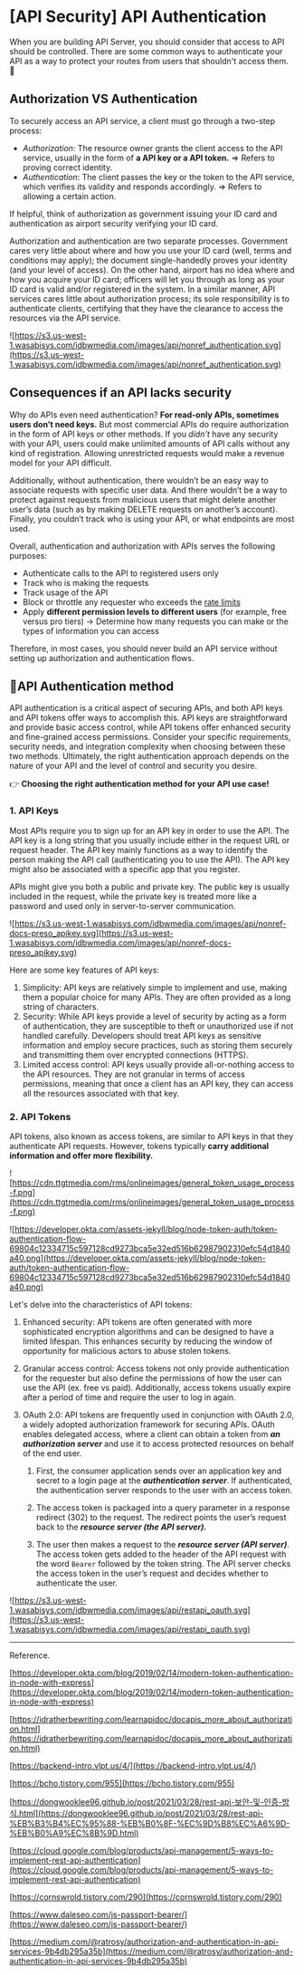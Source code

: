 # [API Security] API Authentication

When you are building API Server, you should consider that access to API should be controlled. There are some common ways to authenticate your API as a way to protect your routes from users that shouldn't access them. 🚫

## Authorization VS Authentication

To securely access an API service, a client must go through a two-step process:

- *Authorization*: The resource owner grants the client access to the API service, usually in the form of **a API key or a API token.** ⇒ Refers to proving correct identity.
- *Authentication*: The client passes the key or the token to the API service, which verifies its validity and responds accordingly. ⇒ Refers to allowing a certain action.

If helpful, think of authorization as government issuing your ID card and authentication as airport security verifying your ID card.

Authorization and authentication are two separate processes. Government cares very little about where and how you use your ID card (well, terms and conditions may apply); the document single-handedly proves your identity (and your level of access). On the other hand, airport has no idea where and how you acquire your ID card; officers will let you through as long as your ID card is valid and/or registered in the system. In a similar manner, API services cares little about authorization process; its sole responsibility is to authenticate clients, certifying that they have the clearance to access the resources via the API service.

![https://s3.us-west-1.wasabisys.com/idbwmedia.com/images/api/nonref_authentication.svg](https://s3.us-west-1.wasabisys.com/idbwmedia.com/images/api/nonref_authentication.svg)

## Consequences if an API lacks security

Why do APIs even need authentication? **For read-only APIs, sometimes users don’t need keys.** But most commercial APIs do require authorization in the form of API keys or other methods. If you *didn’t* have any security with your API, users could make unlimited amounts of API calls without any kind of registration. Allowing unrestricted requests would make a revenue model for your API difficult.

Additionally, without authentication, there wouldn’t be an easy way to associate requests with specific user data. And there wouldn’t be a way to protect against requests from malicious users that might delete another user’s data (such as by making DELETE requests on another’s account). Finally, you couldn’t track who is using your API, or what endpoints are most used.

Overall, authentication and authorization with APIs serves the following purposes:

- Authenticate calls to the API to registered users only
- Track who is making the requests
- Track usage of the API
- Block or throttle any requester who exceeds the [rate limits](https://idratherbewriting.com/learnapidoc/docapis_rate_limiting_and_thresholds.html)
- Apply **different permission levels to different users** (for example, free versus pro tiers) → Determine how many requests you can make or the types of information you can access

Therefore, in most cases, you should never build an API service without setting up authorization and authentication flows.  

## **🔑API Authentication method**

API authentication is a critical aspect of securing APIs, and both API keys and API tokens offer ways to accomplish this. API keys are straightforward and provide basic access control, while API tokens offer enhanced security and fine-grained access permissions. Consider your specific requirements, security needs, and integration complexity when choosing between these two methods. Ultimately, the right authentication approach depends on the nature of your API and the level of control and security you desire.

👉 **Choosing the right authentication method for your API use case!**

### 1. API Keys

Most APIs require you to sign up for an API key in order to use the API. The API key is a long string that you usually include either in the request URL or request header. The API key mainly functions as a way to identify the person making the API call (authenticating you to use the API). The API key might also be associated with a specific app that you register.

APIs might give you both a public and private key. The public key is usually included in the request, while the private key is treated more like a password and used only in server-to-server communication.

![https://s3.us-west-1.wasabisys.com/idbwmedia.com/images/api/nonref-docs-preso_apikey.svg](https://s3.us-west-1.wasabisys.com/idbwmedia.com/images/api/nonref-docs-preso_apikey.svg)

Here are some key features of API keys:

1. Simplicity: API keys are relatively simple to implement and use, making them a popular choice for many APIs. They are often provided as a long string of characters.
2. Security: While API keys provide a level of security by acting as a form of authentication, they are susceptible to theft or unauthorized use if not handled carefully. Developers should treat API keys as sensitive information and employ secure practices, such as storing them securely and transmitting them over encrypted connections (HTTPS).
3. Limited access control: API keys usually provide all-or-nothing access to the API resources. They are not granular in terms of access permissions, meaning that once a client has an API key, they can access all the resources associated with that key.

### 2. API Tokens

API tokens, also known as access tokens, are similar to API keys in that they authenticate API requests. However, tokens typically **carry additional information and offer more flexibility.** 

![https://cdn.ttgtmedia.com/rms/onlineimages/general_token_usage_process-f.png](https://cdn.ttgtmedia.com/rms/onlineimages/general_token_usage_process-f.png)

![https://developer.okta.com/assets-jekyll/blog/node-token-auth/token-authentication-flow-69804c12334715c597128cd9273bca5e32ed516b62987902310efc54d1840a40.png](https://developer.okta.com/assets-jekyll/blog/node-token-auth/token-authentication-flow-69804c12334715c597128cd9273bca5e32ed516b62987902310efc54d1840a40.png)

Let's delve into the characteristics of API tokens:

1. Enhanced security: API tokens are often generated with more sophisticated encryption algorithms and can be designed to have a limited lifespan. This enhances security by reducing the window of opportunity for malicious actors to abuse stolen tokens.
2. Granular access control: Access tokens not only provide authentication for the requester but also define the permissions of how the user can use the API (ex. free vs paid). Additionally, access tokens usually expire after a period of time and require the user to log in again.
3. OAuth 2.0: API tokens are frequently used in conjunction with OAuth 2.0, a widely adopted authorization framework for securing APIs. OAuth enables delegated access, where a client can obtain a token from ***an authorization server*** and use it to access protected resources on behalf of the end user.
    
    1) First, the consumer application sends over an application key and secret to a login page at the ***authentication server***. If authenticated, the authentication server responds to the user with an access token.
    
    2) The access token is packaged into a query parameter in a response redirect (302) to the request. The redirect points the user’s request back to the ***resource server (the API server).***
    
    3) The user then makes a request to the ***resource server (API server)***. The access token gets added to the header of the API request with the word `Bearer` followed by the token string. The API server checks the access token in the user’s request and decides whether to authenticate the user.
    

![https://s3.us-west-1.wasabisys.com/idbwmedia.com/images/api/restapi_oauth.svg](https://s3.us-west-1.wasabisys.com/idbwmedia.com/images/api/restapi_oauth.svg)



---
Reference.

[https://developer.okta.com/blog/2019/02/14/modern-token-authentication-in-node-with-express](https://developer.okta.com/blog/2019/02/14/modern-token-authentication-in-node-with-express)

[https://idratherbewriting.com/learnapidoc/docapis_more_about_authorization.html](https://idratherbewriting.com/learnapidoc/docapis_more_about_authorization.html)

[https://backend-intro.vlpt.us/4/](https://backend-intro.vlpt.us/4/)

[https://bcho.tistory.com/955](https://bcho.tistory.com/955)

[https://dongwooklee96.github.io/post/2021/03/28/rest-api-보안-및-인증-방식.html](https://dongwooklee96.github.io/post/2021/03/28/rest-api-%EB%B3%B4%EC%95%88-%EB%B0%8F-%EC%9D%B8%EC%A6%9D-%EB%B0%A9%EC%8B%9D.html)

[https://cloud.google.com/blog/products/api-management/5-ways-to-implement-rest-api-authentication](https://cloud.google.com/blog/products/api-management/5-ways-to-implement-rest-api-authentication)

[https://cornswrold.tistory.com/290](https://cornswrold.tistory.com/290)

[https://www.daleseo.com/js-passport-bearer/](https://www.daleseo.com/js-passport-bearer/)

[https://medium.com/@ratrosy/authorization-and-authentication-in-api-services-9b4db295a35b](https://medium.com/@ratrosy/authorization-and-authentication-in-api-services-9b4db295a35b)
